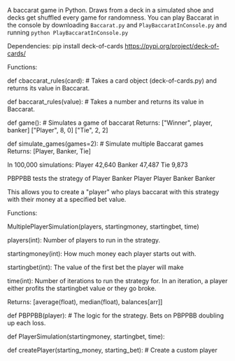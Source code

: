 A baccarat game in Python. Draws from a deck in a simulated shoe and decks get shuffled every game for randomness.
You can play Baccarat in the console by downloading `Baccarat.py` and `PlayBaccaratInConsole.py` and running `python PlayBaccaratInConsole.py`

Dependencies: pip install deck-of-cards
https://pypi.org/project/deck-of-cards/

Functions:

def cbaccarat_rules(card):  # Takes a card object (deck-of-cards.py) and returns its value in Baccarat.

def baccarat_rules(value):  # Takes a number and returns its value in Baccarat.

def game(): # Simulates a game of baccarat
Returns: ["Winner", player, banker] ["Player", 8, 0] ["Tie", 2, 2]

def simulate_games(games=2):  # Simulate multiple Baccarat games
Returns: [Player, Banker, Tie]

In 100,000 simulations:
Player 42,640 Banker 47,487 Tie 9,873

PBPPBB tests the strategy of Player Banker Player Player Banker Banker

This allows you to create a "player" who plays baccarat with this strategy with their money at a specified bet value.

Functions:

MultiplePlayerSimulation(players, startingmoney, startingbet, time)

players(int): Number of players to run in the strategy.

startingmoney(int): How much money each player starts out with.

startingbet(int): The value of the first bet the player will make

time(int): Number of iterations to run the strategy for. In an iteration, a player either profits the startingbet value or they go broke.

Returns: [average(float), median(float), balances[arr]]

def PBPPBB(player): # The logic for the strategy. Bets on PBPPBB doubling up each loss.

def PlayerSimulation(startingmoney, startingbet, time):

def createPlayer(starting_money, starting_bet): # Create a custom player


